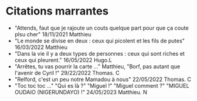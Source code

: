 # Citations marrantes

- "Attends, faut que je rajoute un couts quelque part pour que ça coute plsu cher" 18/11/2021 Matthieu
- "Le monde se divise en deux : ceux qui picolent et les fils de putes" 16/03/2022 Matthieu
- "Dans la vie il y a deux types de personnes : ceux qui sont riches et ceux qui pleurent." 16/05/2022 Hugo.L
- "Arrêtes, tu vas pourrir la carte ..." Matthieu, "Borf, pas autant que l'avenir de Cyril !" 29/22/2022 Thomas. C
- "Relford, c'est un peu notre Mamadou à nous" 22/05/2022 Thomas. C
- "Toc toc toc ..." "Qui es là ?" "Miguel !" "Miguel comment ?" "MIGUEL OUDAIO (NIGERUNDAYO) !" 24/05/2023 Matthieu. N
